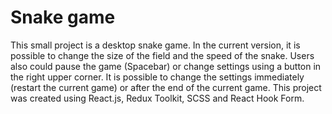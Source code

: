 # Snake game

This small project is a desktop snake game. In the current version, it is possible to change the size of the field and the speed of the snake. Users also could pause the game (Spacebar) or change settings using a button in the right upper corner. It is possible to change the settings immediately (restart the current game) or after the end of the current game. This project was created using React.js, Redux Toolkit, SCSS and React Hook Form.
